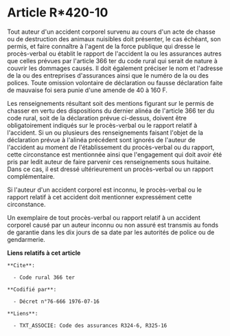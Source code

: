# Article R*420-10

Tout auteur d'un accident corporel survenu au cours d'un acte de chasse ou de destruction des animaux nuisibles doit
présenter, le cas échéant, son permis, et faire connaître à l'agent de la force publique qui dresse le procès-verbal ou
établit le rapport de l'accident la ou les assurances autres que celles prévues par l'article 366 ter du code rural qui
serait de nature à couvrir les dommages causés. Il doit également préciser le nom et l'adresse de la ou des entreprises
d'assurances ainsi que le numéro de la ou des polices. Toute omission volontaire de déclaration ou fausse déclaration faite
de mauvaise foi sera punie d'une amende de 40 à 160 F.

Les renseignements résultant soit des mentions figurant sur le permis de chasser en vertu des dispositions du dernier alinéa
de l'article 366 ter du code rural, soit de la déclaration prévue ci-dessus, doivent être obligatoirement indiqués sur le
procès-verbal ou le rapport relatif à l'accident. Si un ou plusieurs des renseignements faisant l'objet de la déclaration
prévue à l'alinéa précédent sont ignorés de l'auteur de l'accident au moment de l'établissement du procès-verbal ou du
rapport, cette circonstance est mentionnée ainsi que l'engagement qui doit avoir été pris par ledit auteur de faire parvenir
ces renseignements sous huitaine. Dans ce cas, il est dressé ultérieurement un procès-verbal ou un rapport complémentaire.

Si l'auteur d'un accident corporel est inconnu, le procès-verbal ou le rapport relatif à cet accident doit mentionner
expressément cette circonstance.

Un exemplaire de tout procès-verbal ou rapport relatif à un accident corporel causé par un auteur inconnu ou non assuré est
transmis au fonds de garantie dans les dix jours de sa date par les autorités de police ou de gendarmerie.

**Liens relatifs à cet article**

	**Cite**:

	  - Code rural 366 ter

	**Codifié par**:

	  - Décret n°76-666 1976-07-16

	**Liens**:

	  - TXT_ASSOCIE: Code des assurances R324-6, R325-16
